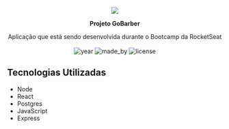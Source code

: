 <div align="center">
<a target="_blank" href="https://imageshack.com/i/plyEpyR6p"><img src="http://imagizer.imageshack.us/v2/xq90/921/yEpyR6.png" border="0"></a> 
</div>
<p style=24px align="center"><b>Projeto GoBarber</b></p>
<p align="center">
  Aplicação que está sendo desenvolvida durante o Bootcamp da RocketSeat<br>
  <br>
  <img alt="year" src="https://img.shields.io/badge/year-2020-blueviolet">
  <img alt="made_by" src="https://img.shields.io/badge/made%20by-Rodffer-blueviolet">
  <img alt="license" src="https://img.shields.io/badge/licence-MIT-blueviolet">
</p>


<h2>Tecnologias Utilizadas</h2>
<ul>
  <li>Node</li>
  <li>React</li>
  <li>Postgres</li>
  <li>JavaScript</li>
  <li>Express</li>
</ul>
